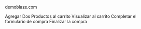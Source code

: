 demoblaze.com

Agregar Dos Productos al carrito
Visualizar al carrito
Completar el formulario de compra
Finalizar la compra